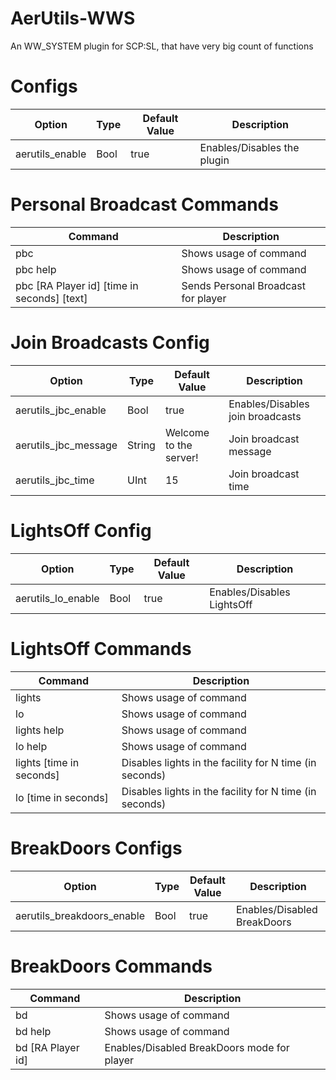 # AerUtils-WWS
An WW_SYSTEM plugin for SCP:SL, that have very big count of functions

# Configs
| Option | Type | Default Value | Description |
| --- | --- | --- | --- |
| aerutils_enable | Bool | true | Enables/Disables the plugin |

# Personal Broadcast Commands
| Command | Description |
| --- | --- |
| pbc | Shows usage of command |
| pbc help | Shows usage of command |
| pbc [RA Player id] [time in seconds] [text] | Sends Personal Broadcast for player |

# Join Broadcasts Config
| Option | Type | Default Value | Description |
| --- | --- | --- | --- |
| aerutils_jbc_enable | Bool | true | Enables/Disables join broadcasts |
| aerutils_jbc_message | String | Welcome to the server! | Join broadcast message |
| aerutils_jbc_time | UInt | 15 | Join broadcast time |

# LightsOff Config
| Option | Type | Default Value | Description |
| --- | --- | --- | --- |
| aerutils_lo_enable| Bool | true | Enables/Disables LightsOff |

# LightsOff Commands
| Command | Description |
| --- | --- |
| lights | Shows usage of command |
| lo | Shows usage of command |
| lights help | Shows usage of command |
| lo help | Shows usage of command |
| lights [time in seconds] | Disables lights in the facility for N time (in seconds) |
| lo [time in seconds] | Disables lights in the facility for N time (in seconds) |

# BreakDoors Configs
| Option | Type | Default Value | Description |
| --- | --- | --- | --- |
| aerutils_breakdoors_enable | Bool | true | Enables/Disabled BreakDoors |

# BreakDoors Commands
| Command | Description |
| --- | --- |
| bd | Shows usage of command |
| bd help | Shows usage of command |
| bd [RA Player id] | Enables/Disabled BreakDoors mode for player |
